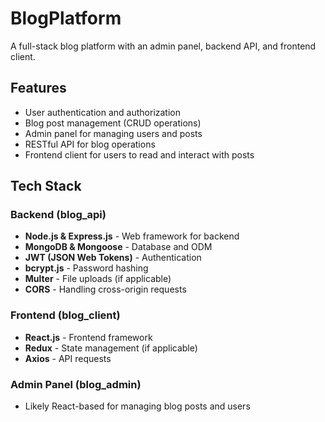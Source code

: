 # BlogPlatform

A full-stack blog platform with an admin panel, backend API, and frontend client.

## Features
- User authentication and authorization
- Blog post management (CRUD operations)
- Admin panel for managing users and posts
- RESTful API for blog operations
- Frontend client for users to read and interact with posts

## Tech Stack
### Backend (blog_api)
- **Node.js & Express.js** - Web framework for backend
- **MongoDB & Mongoose** - Database and ODM
- **JWT (JSON Web Tokens)** - Authentication
- **bcrypt.js** - Password hashing
- **Multer** - File uploads (if applicable)
- **CORS** - Handling cross-origin requests

### Frontend (blog_client)
- **React.js** - Frontend framework
- **Redux** - State management (if applicable)
- **Axios** - API requests

### Admin Panel (blog_admin)
- Likely React-based for managing blog posts and users